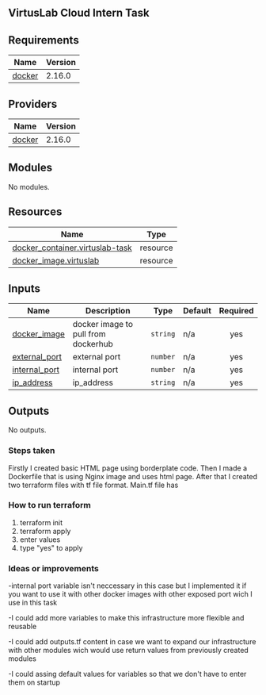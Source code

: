 ## VirtusLab Cloud Intern Task

<!-- BEGIN_TF_DOCS -->
## Requirements

| Name | Version |
|------|---------|
| <a name="requirement_docker"></a> [docker](#requirement\_docker) | 2.16.0 |

## Providers

| Name | Version |
|------|---------|
| <a name="provider_docker"></a> [docker](#provider\_docker) | 2.16.0 |

## Modules

No modules.

## Resources

| Name | Type |
|------|------|
| [docker_container.virtuslab-task](https://registry.terraform.io/providers/kreuzwerker/docker/2.16.0/docs/resources/container) | resource |
| [docker_image.virtuslab](https://registry.terraform.io/providers/kreuzwerker/docker/2.16.0/docs/resources/image) | resource |

## Inputs

| Name | Description | Type | Default | Required |
|------|-------------|------|---------|:--------:|
| <a name="input_docker_image"></a> [docker\_image](#input\_docker\_image) | docker image to pull from dockerhub | `string` | n/a | yes |
| <a name="input_external_port"></a> [external\_port](#input\_external\_port) | external port | `number` | n/a | yes |
| <a name="input_internal_port"></a> [internal\_port](#input\_internal\_port) | internal port | `number` | n/a | yes |
| <a name="input_ip_address"></a> [ip\_address](#input\_ip\_address) | ip\_address | `string` | n/a | yes |

## Outputs

No outputs.
<!-- END_TF_DOCS -->





### Steps taken
Firstly I created basic HTML page using borderplate code. 
Then I made a Dockerfile that is using Nginx image and uses html page.
After that I created two terraform files with tf file format. Main.tf file has 


### How to run terraform 
1. terraform init
2. terraform apply
3. enter values
4. type "yes" to apply 


### Ideas or improvements
-internal port variable isn't neccessary in this case but I implemented it if you want to use it with other docker images with other exposed port wich I use in this task 

-I could add more variables to make this infrastructure more flexible and reusable

-I could add outputs.tf content in case we want to expand our infrastructure with other modules wich would use return values from previously created modules

-I could assing default values for variables so that we don't have to enter them on startup
